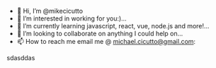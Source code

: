 - 👋 Hi, I’m @mikecicutto
- 👀 I’m interested in working for you:)...
- 🌱 I’m currently learning javascript, react, vue, node.js and more!...
- 💞️ I’m looking to collaborate on anything I could help on...
- 📫 How to reach me email me @ michael.cicutto@gmail.com:

<!---
mikecicutto/mikecicutto is a ✨ special ✨ repository because its `README.md` (this file) appears on your GitHub profile.
You can click the Preview link to take a look at your changes.
--->


sdasddas
